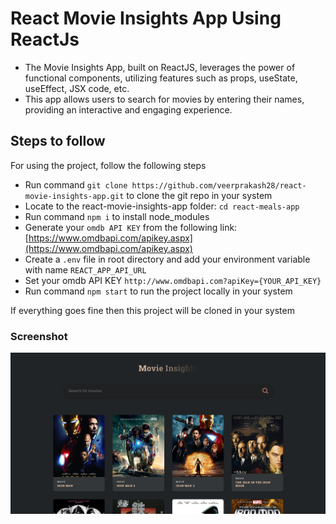 # React Movie Insights App Using ReactJs

- The Movie Insights App, built on ReactJS, leverages the power of functional components, utilizing features such as props, useState, useEffect, JSX code, etc.
- This app allows users to search for movies by entering their names, providing an interactive and engaging experience.

## Steps to follow

For using the project, follow the following steps

- Run command `git clone https://github.com/veerprakash28/react-movie-insights-app.git` to clone the git repo in your system
- Locate to the react-movie-insights-app folder: `cd react-meals-app`
- Run command `npm i` to install node_modules
- Generate your `omdb API KEY` from the following link: [https://www.omdbapi.com/apikey.aspx](https://www.omdbapi.com/apikey.aspx)
- Create a `.env` file in root directory and add your environment variable with name `REACT_APP_API_URL`
- Set your omdb API KEY `http://www.omdbapi.com?apiKey={YOUR_API_KEY}`
- Run command `npm start` to run the project locally in your system

If everything goes fine then this project will be cloned in your system

### Screenshot

![Project UI](./public/movie-insights.png)
